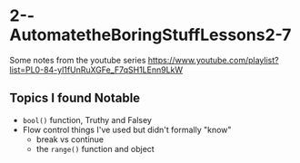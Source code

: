 # 2--AutomatetheBoringStuffLessons2-7
Some notes from the youtube series https://www.youtube.com/playlist?list=PL0-84-yl1fUnRuXGFe_F7qSH1LEnn9LkW

## Topics I found Notable 
- `bool()` function, Truthy and Falsey
- Flow control things I've used but didn't formally "know"
  - break vs continue
  - the `range()` function and object
